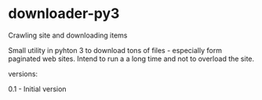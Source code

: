 downloader-py3
==============

Crawling site and downloading items

Small utility in pyhton 3 to download tons of files - especially form paginated web sites.
Intend to run a a long time and not to overload the site.

versions:

0.1 - Initial version